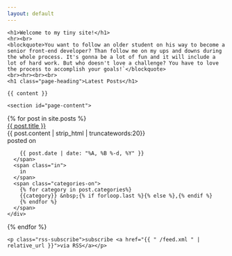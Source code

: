 ```yaml
--- 
layout: default 
---
```


<div class="home">

    <h1>Welcome to my tiny site!</h1>
    <hr><br>
    <blockquote>You want to follow an older student on his way to become a senior front-end developer? Than follow me on my ups and downs during the whole process. It's gonna be a lot of fun and it will include a lot of hard work. But who doesn't love a challenge? You have to love the process to accomplish your goals!`</blockquote>
    <br><hr><br><br>
    <h1 class="page-heading">Latest Posts</h1>

    {{ content }}
  
    <section id="page-content">
  <div class="jumbotron">
    <div class="post-list">
  {%  for post in site.posts %}
  <div class="post-box">
    <div class="post-title">
    <a class="post-title" href="{{post.url | prepend:site.baseurl }}" > {{ post.title }}</a>
    </div>
    <div class="post-excerpt">
      {{ post.content | strip_html | truncatewords:20}}
    </div>
    <div class="posted">
      posted on
      <span class="posted-on">

        {{ post.date | date: "%A, %B %-d, %Y" }}
      </span>
      <span class="in">
        in
      </span>
      <span class="categories-on">
        {% for category in post.categories%}
        {{category}} &nbsp;{% if forloop.last %}{% else %},{% endif %}
        {% endfor %}
      </span>
    </div>
  </div>
  {% endfor %}
  </div>
</section>

    <p class="rss-subscribe">subscribe <a href="{{ " /feed.xml " | relative_url }}">via RSS</a></p>

</div>
